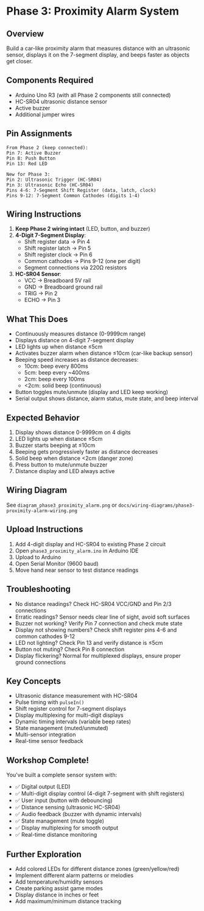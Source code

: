 # Phase 3: Proximity Alarm System

## Overview
Build a car-like proximity alarm that measures distance with an ultrasonic sensor, displays it on the 7-segment display, and beeps faster as objects get closer.

## Components Required
- Arduino Uno R3 (with all Phase 2 components still connected)
- HC-SR04 ultrasonic distance sensor
- Active buzzer
- Additional jumper wires

## Pin Assignments
```
From Phase 2 (keep connected):
Pin 7: Active Buzzer
Pin 8: Push Button
Pin 13: Red LED

New for Phase 3:
Pin 2: Ultrasonic Trigger (HC-SR04)
Pin 3: Ultrasonic Echo (HC-SR04)
Pins 4-6: 7-Segment Shift Register (data, latch, clock)
Pins 9-12: 7-Segment Common Cathodes (digits 1-4)
```

## Wiring Instructions
1. **Keep Phase 2 wiring intact** (LED, button, and buzzer)
2. **4-Digit 7-Segment Display**:
   - Shift register data → Pin 4
   - Shift register latch → Pin 5
   - Shift register clock → Pin 6
   - Common cathodes → Pins 9-12 (one per digit)
   - Segment connections via 220Ω resistors
3. **HC-SR04 Sensor**:
   - VCC → Breadboard 5V rail
   - GND → Breadboard ground rail
   - TRIG → Pin 2
   - ECHO → Pin 3

## What This Does
- Continuously measures distance (0-9999cm range)
- Displays distance on 4-digit 7-segment display
- LED lights up when distance ≤5cm
- Activates buzzer alarm when distance ≤10cm (car-like backup sensor)
- Beeping speed increases as distance decreases:
  - 10cm: beep every 800ms
  - 5cm: beep every ~400ms
  - 2cm: beep every 100ms
  - <2cm: solid beep (continuous)
- Button toggles mute/unmute (display and LED keep working)
- Serial output shows distance, alarm status, mute state, and beep interval

## Expected Behavior
1. Display shows distance 0-9999cm on 4 digits
2. LED lights up when distance ≤5cm
3. Buzzer starts beeping at ≤10cm
4. Beeping gets progressively faster as distance decreases
5. Solid beep when distance <2cm (danger zone)
6. Press button to mute/unmute buzzer
7. Distance display and LED always active

## Wiring Diagram
See `diagram_phase3_proximity_alarm.png` or `docs/wiring-diagrams/phase3-proximity-alarm-wiring.png`

## Upload Instructions
1. Add 4-digit display and HC-SR04 to existing Phase 2 circuit
2. Open `phase3_proximity_alarm.ino` in Arduino IDE
3. Upload to Arduino
4. Open Serial Monitor (9600 baud)
5. Move hand near sensor to test distance readings

## Troubleshooting
- No distance readings? Check HC-SR04 VCC/GND and Pin 2/3 connections
- Erratic readings? Sensor needs clear line of sight, avoid soft surfaces
- Buzzer not working? Verify Pin 7 connection and check mute state
- Display not showing numbers? Check shift register pins 4-6 and common cathodes 9-12
- LED not lighting? Check Pin 13 and verify distance is ≤5cm
- Button not muting? Check Pin 8 connection
- Display flickering? Normal for multiplexed displays, ensure proper ground connections

## Key Concepts
- Ultrasonic distance measurement with HC-SR04
- Pulse timing with `pulseIn()`
- Shift register control for 7-segment displays
- Display multiplexing for multi-digit displays
- Dynamic timing intervals (variable beep rates)
- State management (muted/unmuted)
- Multi-sensor integration
- Real-time sensor feedback

## Workshop Complete!
You've built a complete sensor system with:
- ✅ Digital output (LED)
- ✅ Multi-digit display control (4-digit 7-segment with shift registers)
- ✅ User input (button with debouncing)
- ✅ Distance sensing (ultrasonic HC-SR04)
- ✅ Audio feedback (buzzer with dynamic intervals)
- ✅ State management (mute toggle)
- ✅ Display multiplexing for smooth output
- ✅ Real-time distance monitoring

## Further Exploration
- Add colored LEDs for different distance zones (green/yellow/red)
- Implement different alarm patterns or melodies
- Add temperature/humidity sensors
- Create parking assist game modes
- Display distance in inches or feet
- Add maximum/minimum distance tracking

